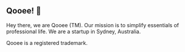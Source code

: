 ## Qooee! 👋


Hey there, we are Qooee (TM). Our mission is to simplify essentials of professional life. We are a startup in Sydney, Australia.

Qooee is a registered trademark.

